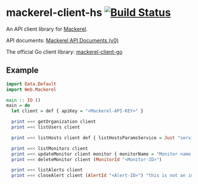# mackerel-client-hs [![Build Status](https://travis-ci.org/itchyny/mackerel-client-hs.png?branch=master)](https://travis-ci.org/itchyny/mackerel-client-hs)
An API client library for [Mackerel](https://mackerel.io).

API documents: [Mackerel API Documents (v0)](https://mackerel.io/api-docs/)

The official Go client library: [mackerel-client-go](https://github.com/mackerelio/mackerel-client-go)

## Example
```haskell
import Data.Default
import Web.Mackerel

main :: IO ()
main = do
  let client = def { apiKey = "<Mackerel-API-KEY>" }

  print =<< getOrganization client
  print =<< listUsers client

  print =<< listHosts client def { listHostsParamsService = Just "servicename", listHostsParamsRoles = ["role1", "role2"] }

  print =<< listMonitors client
  print =<< updateMonitor client monitor { monitorName = "Monitor name renamed" }
  print =<< deleteMonitor client (MonitorId "<Monitor-ID>")

  print =<< listAlerts client
  print =<< closeAlert client (AlertId "<Alert-ID>") "this is not an important alert"
```
